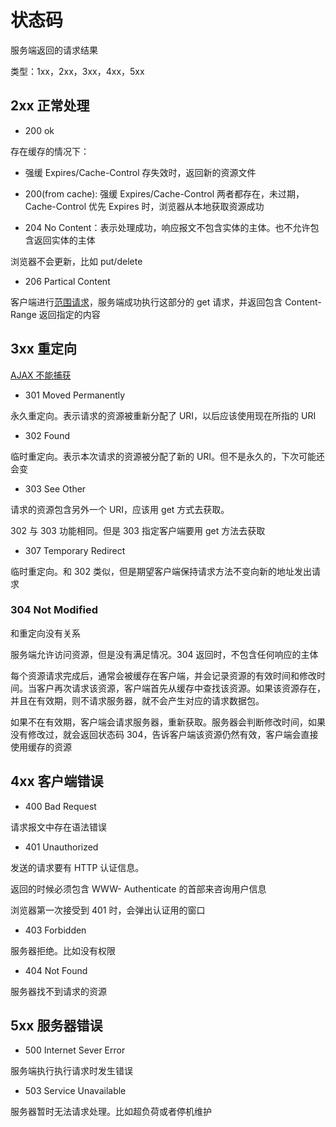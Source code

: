 # 状态码

服务端返回的请求结果

类型：1xx，2xx，3xx，4xx，5xx

## 2xx 正常处理

- 200 ok

存在缓存的情况下：

- 强缓 Expires/Cache-Control 存失效时，返回新的资源文件

- 200(from cache):
  强缓 Expires/Cache-Control 两者都存在，未过期，Cache-Control 优先 Expires 时，浏览器从本地获取资源成功

- 204 No
  Content：表示处理成功，响应报文不包含实体的主体。也不允许包含返回实体的主体

浏览器不会更新，比如 put/delete

- 206 Partical Content

客户端进行[范围请求](./04_message.md#范围请求)，服务端成功执行这部分的 get 请求，并返回包含 Content-Range 返回指定的内容

## 3xx 重定向

[AJAX 不能捕获](../trick/04_http.md)

- 301 Moved Permanently

永久重定向。表示请求的资源被重新分配了 URI，以后应该使用现在所指的 URI

- 302 Found

临时重定向。表示本次请求的资源被分配了新的 URI。但不是永久的，下次可能还会变

- 303 See Other

请求的资源包含另外一个 URI，应该用 get 方式去获取。

302 与 303 功能相同。但是 303 指定客户端要用 get 方法去获取

- 307 Temporary Redirect

临时重定向。和 302 类似，但是期望客户端保持请求方法不变向新的地址发出请求

### 304 Not Modified

和重定向没有关系

服务端允许访问资源，但是没有满足情况。304 返回时，不包含任何响应的主体

每个资源请求完成后，通常会被缓存在客户端，并会记录资源的有效时间和修改时间。当客户再次请求该资源，客户端首先从缓存中查找该资源。如果该资源存在，并且在有效期，则不请求服务器，就不会产生对应的请求数据包。

如果不在有效期，客户端会请求服务器，重新获取。服务器会判断修改时间，如果没有修改过，就会返回状态码 304，告诉客户端该资源仍然有效，客户端会直接使用缓存的资源

## 4xx 客户端错误

- 400 Bad Request

请求报文中存在语法错误

- 401 Unauthorized

发送的请求要有 HTTP 认证信息。

返回的时候必须包含 WWW- Authenticate 的首部来咨询用户信息

浏览器第一次接受到 401 时，会弹出认证用的窗口

- 403 Forbidden

服务器拒绝。比如没有权限

- 404 Not Found

服务器找不到请求的资源

## 5xx 服务器错误

- 500 Internet Sever Error

服务端执行执行请求时发生错误

- 503 Service Unavailable

服务器暂时无法请求处理。比如超负荷或者停机维护
